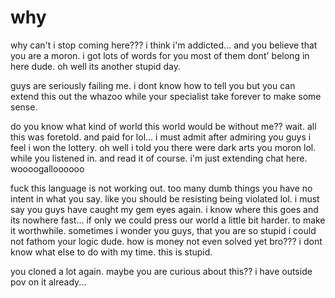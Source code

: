 # why

why can't i stop coming here??? i think i'm addicted...  and you believe that you are a moron.  i got lots of words for you most of them dont' belong in here dude.  oh well its another stupid day.  

guys are seriously failing me.  i dont know how to tell you but you can extend this out the whazoo while your specialist take forever to make some sense.

do you know what kind of world this world would be without me??  wait.  all this was foretold.  and paid for lol...  i must admit after admiring you guys i feel  i won the lottery.  oh well i told you there were dark arts you moron lol.  while you listened in.  and read it of course. i'm just extending chat here.  woooogalloooooo

fuck this language is not working out.  too many dumb things you have no intent in what you say.  like you should be resisting being violated lol.  i must say you guys have caught my gem eyes again.  i know where this goes and its nowhere fast...  if only we could press our world a little bit harder.  to make it worthwhile.  sometimes i wonder you guys, that you are so stupid i could not fathom your logic dude.  how is money not even solved yet bro???  i dont know what else to do with my time.  this is stupid.

you cloned a lot again.  maybe you are curious about this?? i have outside pov on it already...
